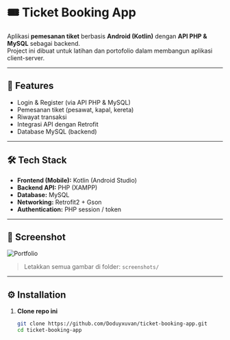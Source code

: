 # 🎟️ Ticket Booking App  

Aplikasi **pemesanan tiket** berbasis **Android (Kotlin)** dengan **API PHP & MySQL** sebagai backend.  
Project ini dibuat untuk latihan dan portofolio dalam membangun aplikasi client-server.  

---

## 🚀 Features
- Login & Register (via API PHP & MySQL)  
- Pemesanan tiket (pesawat, kapal, kereta)  
- Riwayat transaksi  
- Integrasi API dengan Retrofit  
- Database MySQL (backend)  

---

## 🛠️ Tech Stack
- **Frontend (Mobile):** Kotlin (Android Studio)  
- **Backend API:** PHP (XAMPP)  
- **Database:** MySQL  
- **Networking:** Retrofit2 + Gson  
- **Authentication:** PHP session / token  

---

## 📸 Screenshot

![Portfolio](screenshots/portofolio_pemesanan_tiket.jpg)



> Letakkan semua gambar di folder: `screenshots/`  

---

## ⚙️ Installation

1. **Clone repo ini**
   ```bash
   git clone https://github.com/Doduyxuvan/ticket-booking-app.git
   cd ticket-booking-app

